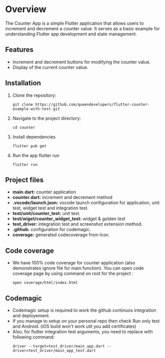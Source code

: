 # Overview

The Counter App is a simple Flutter application that allows users to increment and decrement a counter value. It serves as a basic example for understanding Flutter app development and state management.

## Features

- Increment and decrement buttons for modifying the counter value.
- Display of the current counter value.

## Installation
1. Clone the repository:
   ```
   git clone https://github.com/queendevelopers/flutter-counter-example-with-test.git
   ```
5. Navigate to the project directory: 
   ```
   cd counter
   ```
7. Install dependencies
   ```
   flutter pub get
   ```
9. Run the app flutter run
   ```
   flutter run
   ```

## Project files
- **main.dart:** counter application
- **counter.dart:** increment and decrement method
- **.vscode/launch.json:** vscode launch configuration for application, unit test, widget test and integration test.
- **test/unit/counter_test:** unit test.
- **test/wiget/counter_widget_test:** widget & golden test
- **test_driver:** integration test and screenshot extension method.
- **.github:** configuration for codemagic.
- **coverage:** generated codecoverage from lcov.

## Code coverage
- We have 100% code coverage for counter application (also demonstrates ignore file for main function). You can open code coverage page by using command on root for the project :
  ```
  open coverage/html/index.html
  ```

## Codemagic 
- Codemagic setup is required to work the github continuos integration and deployement.
- If you manage to setup on your personal repo then check Run only test and Android. (iOS build won't work util you add certificates)
- Also, for flutter integration test arguments, you need to replace with following command:
  ```
  driver --target=test_driver/main_app.dart --driver=test_driver/main_app_test.dart
  ```
